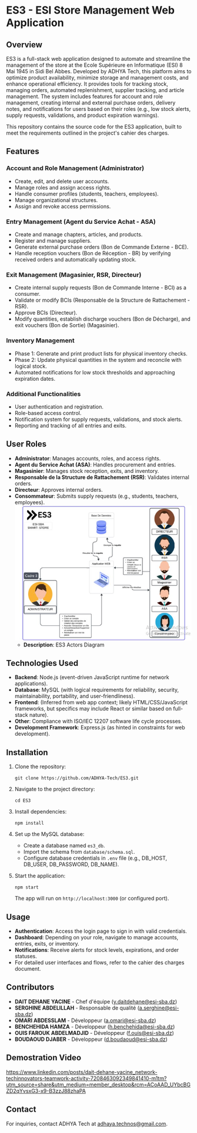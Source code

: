 # ES3 - ESI Store Management Web Application

## Overview

ES3 is a full-stack web application designed to automate and streamline the management of the store at the Ecole Supérieure en Informatique (ESI) 8 Mai 1945 in Sidi Bel Abbes. Developed by ADHYA Tech, this platform aims to optimize product availability, minimize storage and management costs, and enhance operational efficiency. It provides tools for tracking stock, managing orders, automated replenishment, supplier tracking, and article management. The system includes features for account and role management, creating internal and external purchase orders, delivery notes, and notifications for users based on their roles (e.g., low stock alerts, supply requests, validations, and product expiration warnings).

This repository contains the source code for the ES3 application, built to meet the requirements outlined in the project's cahier des charges.

## Features

### Account and Role Management (Administrator)
- Create, edit, and delete user accounts.
- Manage roles and assign access rights.
- Handle consumer profiles (students, teachers, employees).
- Manage organizational structures.
- Assign and revoke access permissions.

### Entry Management (Agent du Service Achat - ASA)
- Create and manage chapters, articles, and products.
- Register and manage suppliers.
- Generate external purchase orders (Bon de Commande Externe - BCE).
- Handle reception vouchers (Bon de Réception - BR) by verifying received orders and automatically updating stock.

### Exit Management (Magasinier, RSR, Directeur)
- Create internal supply requests (Bon de Commande Interne - BCI) as a consumer.
- Validate or modify BCIs (Responsable de la Structure de Rattachement - RSR).
- Approve BCIs (Directeur).
- Modify quantities, establish discharge vouchers (Bon de Décharge), and exit vouchers (Bon de Sortie) (Magasinier).

### Inventory Management
- Phase 1: Generate and print product lists for physical inventory checks.
- Phase 2: Update physical quantities in the system and reconcile with logical stock.
- Automated notifications for low stock thresholds and approaching expiration dates.

### Additional Functionalities
- User authentication and registration.
- Role-based access control.
- Notification system for supply requests, validations, and stock alerts.
- Reporting and tracking of all entries and exits.

## User Roles
- **Administrator**: Manages accounts, roles, and access rights.
- **Agent du Service Achat (ASA)**: Handles procurement and entries.
- **Magasinier**: Manages stock reception, exits, and inventory.
- **Responsable de la Structure de Rattachement (RSR)**: Validates internal orders.
- **Directeur**: Approves internal orders.
- **Consommateur**: Submits supply requests (e.g., students, teachers, employees).
![Actors Diagram](https://github.com/ADHAYA-Technos/magasin-esi/blob/main/ES3_Actors.jpg)
  - **Description**: ES3 Actors Diagram

## Technologies Used
- **Backend**: Node.js (event-driven JavaScript runtime for network applications).
- **Database**: MySQL (with logical requirements for reliability, security, maintainability, portability, and user-friendliness).
- **Frontend**: (Inferred from web app context; likely HTML/CSS/JavaScript frameworks, but specifics may include React or similar based on full-stack nature).
- **Other**: Compliance with ISO/IEC 12207 software life cycle processes.
- **Development Framework**: Express.js (as hinted in constraints for web development).

## Installation

1. Clone the repository:
   ```
   git clone https://github.com/ADHYA-Tech/ES3.git
   ```

2. Navigate to the project directory:
   ```
   cd ES3
   ```

3. Install dependencies:
   ```
   npm install
   ```

4. Set up the MySQL database:
   - Create a database named `es3_db`.
   - Import the schema from `database/schema.sql`.
   - Configure database credentials in `.env` file (e.g., DB_HOST, DB_USER, DB_PASSWORD, DB_NAME).

5. Start the application:
   ```
   npm start
   ```

   The app will run on `http://localhost:3000` (or configured port).

## Usage

- **Authentication**: Access the login page to sign in with valid credentials.
- **Dashboard**: Depending on your role, navigate to manage accounts, entries, exits, or inventory.
- **Notifications**: Receive alerts for stock levels, expirations, and order statuses.
- For detailed user interfaces and flows, refer to the cahier des charges document.

## Contributors

- **DAIT DEHANE YACINE** - Chef d'équipe (y.daitdehane@esi-sba.dz)
- **SERGHINE ABDELILLAH** - Responsable de qualité (a.serghine@esi-sba.dz)
- **OMARI ABDESSLAM** - Développeur (a.omari@esi-sba.dz)
- **BENCHEHIDA HAMZA** - Développeur (h.benchehida@esi-sba.dz)
- **OUIS FAROUK ABDELMADJID** - Développeur (f.ouis@esi-sba.dz)
- **BOUDAOUD DJABER** - Développeur (d.boudaoud@esi-sba.dz)

## Demostration Video 
https://www.linkedin.com/posts/dait-dehane-yacine_network-techinnovators-teamwork-activity-7208463092349841410-m1tm?utm_source=share&utm_medium=member_desktop&rcm=ACoAAD_UYbcBGZD2qYvsxG3-x9-B3zzJ88zhaPA

## Contact

For inquiries, contact ADHYA Tech at adhaya.technos@gmail.com.
